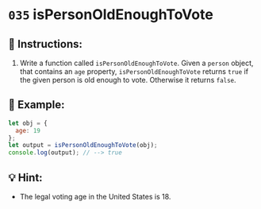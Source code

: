 # `035` isPersonOldEnoughToVote

## 📝 Instructions:

1. Write a function called `isPersonOldEnoughToVote`. Given a `person` object, that contains an `age` property, `isPersonOldEnoughToVote` returns `true` if the given person is old enough to vote. Otherwise it returns `false`.

## 📎 Example:

```Javascript
let obj = {
  age: 19
};
let output = isPersonOldEnoughToVote(obj);
console.log(output); // --> true
```

## 💡 Hint:

+ The legal voting age in the United States is 18.
